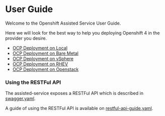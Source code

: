 # User Guide

Welcome to the Openshift Assisted Service User Guide.

Here we will look for the best way to help you deploying Openshift 4 in the provider you desire.

 - [OCP Deployment on Local](deploy-on-local.md)
 - [OCP Deployment on Bare Metal](deploy-on-bare-metal.md)
 - [OCP Deployment on vSphere](deploy-on-vsphere.md)
 - [OCP Deployment on RHEV](deploy-on-RHEV.md)
 - [OCP Deployment on Openstack](deploy-on-OSP.md)

### Using the RESTFul API

The assisted-service exposes a RESTFul API which is described in [swagger.yaml](../../swagger.yaml).

A guide of using the RESTFul API is available on [restful-api-guide.yaml](./restful-api-guide.md).